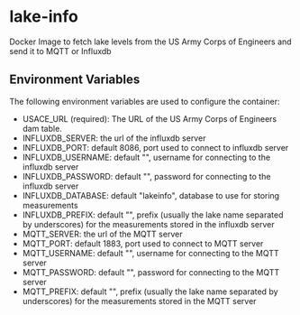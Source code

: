 # lake-info

Docker Image to fetch lake levels from the US Army Corps of Engineers and send it to MQTT or Influxdb

## Environment Variables

The following environment variables are used to configure the container:

-   USACE_URL (required): The URL of the US Army Corps of Engineers dam table.
-   INFLUXDB_SERVER: the url of the influxdb server
-   INFLUXDB_PORT: default 8086, port used to connect to influxdb server
-   INFLUXDB_USERNAME: default "", username for connecting to the influxdb server
-   INFLUXDB_PASSWORD: default "", password for connecting to the influxdb server
-   INFLUXDB_DATABASE: default "lakeinfo", database to use for storing measurements
-   INFLUXDB_PREFIX: default "", prefix (usually the lake name separated by underscores) for the measurements stored in the influxdb server
-   MQTT_SERVER: the url of the MQTT server
-   MQTT_PORT: default 1883, port used to connect to MQTT server
-   MQTT_USERNAME: default "", username for connecting to the MQTT server
-   MQTT_PASSWORD: default "", password for connecting to the MQTT server
-   MQTT_PREFIX: default "", prefix (usually the lake name separated by underscores) for the measurements stored in the MQTT server
